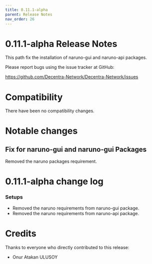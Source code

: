 ```yaml
---
title: 0.11.1-alpha
parent: Release Notes
nav_order: 26
---
```


# 0.11.1-alpha Release Notes

This path fix the installation of naruno-gui and naruno-api packages.

Please report bugs using the issue tracker at GitHub:

<https://github.com/Decentra-Network/Decentra-Network/issues>

# Compatibility

There have been no compatibility changes.

# Notable changes

## Fix for naruno-gui and naruno-gui Packages

Removed the naruno packages requirement.

# 0.11.1-alpha change log

### Setups

- Removed the naruno requirements from naruno-gui package.
- Removed the naruno requirements from naruno-api package.

# Credits

Thanks to everyone who directly contributed to this release:

- Onur Atakan ULUSOY

